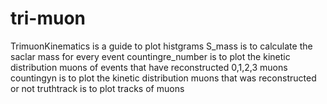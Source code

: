 # tri-muon

TrimuonKinematics is a guide to plot histgrams 
S_mass is to calculate the saclar mass for every event
countingre_number is to plot the kinetic distribution muons of events that have reconstructed 0,1,2,3 muons
countingyn is to plot the kinetic distribution muons that was reconstructed or not
truthtrack is to plot tracks of muons 
